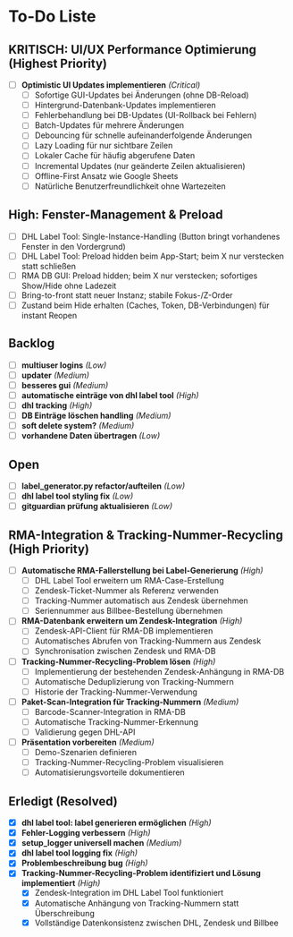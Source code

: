 # To-Do Liste

## KRITISCH: UI/UX Performance Optimierung (Highest Priority)
- [ ] **Optimistic UI Updates implementieren** _(Critical)_
  - [ ] Sofortige GUI-Updates bei Änderungen (ohne DB-Reload)
  - [ ] Hintergrund-Datenbank-Updates implementieren
  - [ ] Fehlerbehandlung bei DB-Updates (UI-Rollback bei Fehlern)
  - [ ] Batch-Updates für mehrere Änderungen
  - [ ] Debouncing für schnelle aufeinanderfolgende Änderungen
  - [ ] Lazy Loading für nur sichtbare Zeilen
  - [ ] Lokaler Cache für häufig abgerufene Daten
  - [ ] Incremental Updates (nur geänderte Zeilen aktualisieren)
  - [ ] Offline-First Ansatz wie Google Sheets
  - [ ] Natürliche Benutzerfreundlichkeit ohne Wartezeiten

## High: Fenster-Management & Preload
- [ ] DHL Label Tool: Single-Instance-Handling (Button bringt vorhandenes Fenster in den Vordergrund)
- [ ] DHL Label Tool: Preload hidden beim App-Start; beim X nur verstecken statt schließen
- [ ] RMA DB GUI: Preload hidden; beim X nur verstecken; sofortiges Show/Hide ohne Ladezeit
- [ ] Bring-to-front statt neuer Instanz; stabile Fokus-/Z-Order
- [ ] Zustand beim Hide erhalten (Caches, Token, DB-Verbindungen) für instant Reopen

## Backlog
- [ ] **multiuser logins** _(Low)_
- [ ] **updater** _(Medium)_
- [ ] **besseres gui** _(Medium)_
- [ ] **automatische einträge von dhl label tool** _(High)_
- [ ] **dhl tracking** _(High)_
- [ ] **DB Einträge löschen handling** _(Medium)_
- [ ] **soft delete system?** _(Medium)_
- [ ] **vorhandene Daten übertragen** _(Low)_

## Open
- [ ] **label_generator.py refactor/aufteilen** _(Low)_
- [ ] **dhl label tool styling fix** _(Low)_
- [ ] **gitguardian prüfung aktualisieren** _(Low)_

## RMA-Integration & Tracking-Nummer-Recycling (High Priority)
- [ ] **Automatische RMA-Fallerstellung bei Label-Generierung** _(High)_
  - [ ] DHL Label Tool erweitern um RMA-Case-Erstellung
  - [ ] Zendesk-Ticket-Nummer als Referenz verwenden
  - [ ] Tracking-Nummer automatisch aus Zendesk übernehmen
  - [ ] Seriennummer aus Billbee-Bestellung übernehmen
- [ ] **RMA-Datenbank erweitern um Zendesk-Integration** _(High)_
  - [ ] Zendesk-API-Client für RMA-DB implementieren
  - [ ] Automatisches Abrufen von Tracking-Nummern aus Zendesk
  - [ ] Synchronisation zwischen Zendesk und RMA-DB
- [ ] **Tracking-Nummer-Recycling-Problem lösen** _(High)_
  - [ ] Implementierung der bestehenden Zendesk-Anhängung in RMA-DB
  - [ ] Automatische Deduplizierung von Tracking-Nummern
  - [ ] Historie der Tracking-Nummer-Verwendung
- [ ] **Paket-Scan-Integration für Tracking-Nummern** _(Medium)_
  - [ ] Barcode-Scanner-Integration in RMA-DB
  - [ ] Automatische Tracking-Nummer-Erkennung
  - [ ] Validierung gegen DHL-API
- [ ] **Präsentation vorbereiten** _(Medium)_
  - [ ] Demo-Szenarien definieren
  - [ ] Tracking-Nummer-Recycling-Problem visualisieren
  - [ ] Automatisierungsvorteile dokumentieren

## Erledigt (Resolved)
- [x] **dhl label tool: label generieren ermöglichen** _(High)_
- [x] **Fehler-Logging verbessern** _(High)_
- [x] **setup_logger universell machen** _(Medium)_
- [x] **dhl label tool logging fix** _(High)_
- [x] **Problembeschreibung bug** _(High)_
- [x] **Tracking-Nummer-Recycling-Problem identifiziert und Lösung implementiert** _(High)_
  - [x] Zendesk-Integration im DHL Label Tool funktioniert
  - [x] Automatische Anhängung von Tracking-Nummern statt Überschreibung
  - [x] Vollständige Datenkonsistenz zwischen DHL, Zendesk und Billbee 